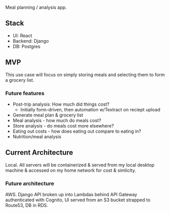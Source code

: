 Meal planning / analysis app.

## Stack
- UI: React
- Backend: Django 
- DB: Postgres

## MVP 
This use case will focus on simply storing meals and selecting them to form a grocery list.

### Future features
- Post-trip analysis: How much did things cost?
    - Initially form-driven, then automation w/Textract on reciept upload
- Generate meal plan & grocery list
- Meal analysis - how much do meals cost?
- Store analysis - do meals cost more elsewhere?
- Eating out costs - how does eating out compare to eating in?
- Nutrition/meal analysis 

## Current Architecture
Local.
All servers will be containerized & served from my local desktop machine & accessed on my home network for cost & simlicity.

### Future architecture
AWS.
Django API broken up into Lambdas behind API Gateway authenticated with Cognito, UI served from an S3 bucket strapped to Route53, DB in RDS.

